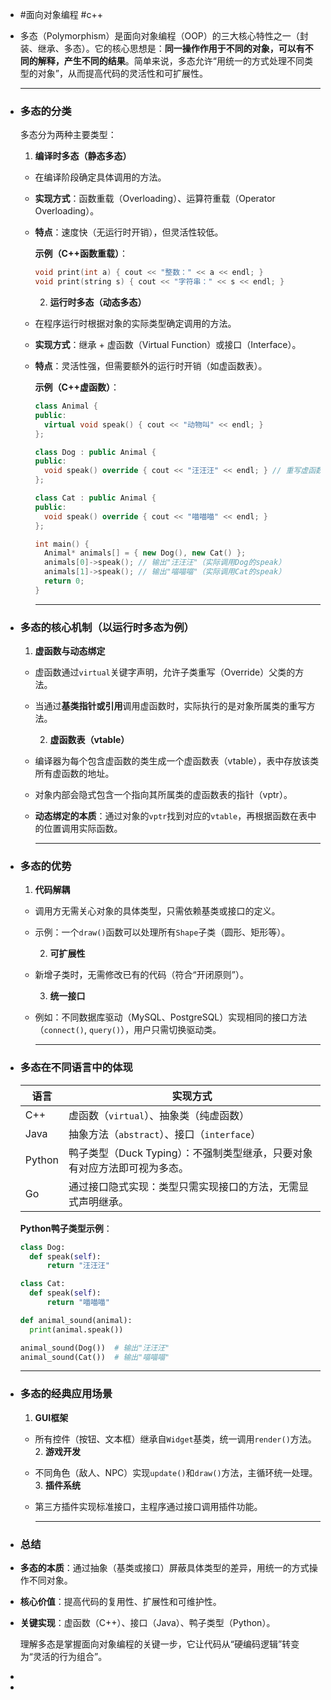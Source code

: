 - #面向对象编程 #c++
- 多态（Polymorphism）是面向对象编程（OOP）的三大核心特性之一（封装、继承、多态）。它的核心思想是：**同一操作作用于不同的对象，可以有不同的解释，产生不同的结果**。简单来说，多态允许“用统一的方式处理不同类型的对象”，从而提高代码的灵活性和可扩展性。
  
  ---
- ### 多态的分类
  多态分为两种主要类型：
  
  1. **编译时多态（静态多态）**
	- 在编译阶段确定具体调用的方法。
	- **实现方式**：函数重载（Overloading）、运算符重载（Operator Overloading）。
	- **特点**：速度快（无运行时开销），但灵活性较低。  
	  
	  **示例（C++函数重载）**：
	  ```cpp
	  void print(int a) { cout << "整数：" << a << endl; }
	  void print(string s) { cout << "字符串：" << s << endl; }
	  ```
	  
	  2. **运行时多态（动态多态）**
	- 在程序运行时根据对象的实际类型确定调用的方法。
	- **实现方式**：继承 + 虚函数（Virtual Function）或接口（Interface）。
	- **特点**：灵活性强，但需要额外的运行时开销（如虚函数表）。  
	  
	  **示例（C++虚函数）**：
	  ```cpp
	  class Animal {
	  public:
	    virtual void speak() { cout << "动物叫" << endl; }
	  };
	  
	  class Dog : public Animal {
	  public:
	    void speak() override { cout << "汪汪汪" << endl; } // 重写虚函数
	  };
	  
	  class Cat : public Animal {
	  public:
	    void speak() override { cout << "喵喵喵" << endl; }
	  };
	  
	  int main() {
	    Animal* animals[] = { new Dog(), new Cat() };
	    animals[0]->speak(); // 输出"汪汪汪"（实际调用Dog的speak）
	    animals[1]->speak(); // 输出"喵喵喵"（实际调用Cat的speak）
	    return 0;
	  }
	  ```
	  
	  ---
- ### 多态的核心机制（以运行时多态为例）
  1. **虚函数与动态绑定**
	- 虚函数通过`virtual`关键字声明，允许子类重写（Override）父类的方法。
	- 当通过**基类指针或引用**调用虚函数时，实际执行的是对象所属类的重写方法。  
	  
	  2. **虚函数表（vtable）**
	- 编译器为每个包含虚函数的类生成一个虚函数表（vtable），表中存放该类所有虚函数的地址。
	- 对象内部会隐式包含一个指向其所属类的虚函数表的指针（vptr）。
	- **动态绑定的本质**：通过对象的`vptr`找到对应的`vtable`，再根据函数在表中的位置调用实际函数。  
	  
	  ---
- ### 多态的优势
  1. **代码解耦**
	- 调用方无需关心对象的具体类型，只需依赖基类或接口的定义。
	- 示例：一个`draw()`函数可以处理所有`Shape`子类（圆形、矩形等）。  
	  
	  2. **可扩展性**
	- 新增子类时，无需修改已有的代码（符合“开闭原则”）。  
	  
	  3. **统一接口**
	- 例如：不同数据库驱动（MySQL、PostgreSQL）实现相同的接口方法（`connect()`, `query()`），用户只需切换驱动类。  
	  
	  ---
- ### 多态在不同语言中的体现
  | 语言   | 实现方式                                                                 |
  |--------|--------------------------------------------------------------------------|
  | C++    | 虚函数（`virtual`）、抽象类（纯虚函数）                                   |
  | Java   | 抽象方法（`abstract`）、接口（`interface`）                               |
  | Python | 鸭子类型（Duck Typing）：不强制类型继承，只要对象有对应方法即可视为多态。 |
  | Go     | 通过接口隐式实现：类型只需实现接口的方法，无需显式声明继承。               |
  
  **Python鸭子类型示例**：
  ```python
  class Dog:
    def speak(self):
        return "汪汪汪"
  
  class Cat:
    def speak(self):
        return "喵喵喵"
  
  def animal_sound(animal):
    print(animal.speak())
  
  animal_sound(Dog())  # 输出"汪汪汪"
  animal_sound(Cat())  # 输出"喵喵喵"
  ```
  
  ---
- ### 多态的经典应用场景
  1. **GUI框架**
	- 所有控件（按钮、文本框）继承自`Widget`基类，统一调用`render()`方法。  
	  2. **游戏开发**
	- 不同角色（敌人、NPC）实现`update()`和`draw()`方法，主循环统一处理。  
	  3. **插件系统**
	- 第三方插件实现标准接口，主程序通过接口调用插件功能。  
	  
	  ---
- ### 总结
- **多态的本质**：通过抽象（基类或接口）屏蔽具体类型的差异，用统一的方式操作不同对象。
- **核心价值**：提高代码的复用性、扩展性和可维护性。
- **关键实现**：虚函数（C++）、接口（Java）、鸭子类型（Python）。  
  
  理解多态是掌握面向对象编程的关键一步，它让代码从“硬编码逻辑”转变为“灵活的行为组合”。
-
-